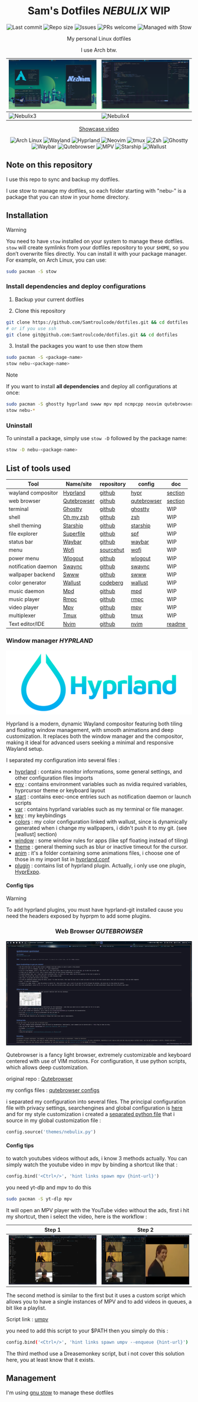 <div align = center>

# Sam's Dotfiles **_NEBULIX_** WIP

![Last commit](https://img.shields.io/github/last-commit/Samtroulcode/dotfiles?style=flat-square)
![Repo size](https://img.shields.io/github/repo-size/Samtroulcode/dotfiles?style=flat-square)
![Issues](https://img.shields.io/github/issues/Samtroulcode/dotfiles?style=flat-square)
![PRs welcome](https://img.shields.io/badge/PRs-welcome-brightgreen?style=flat-square)
![Managed with Stow](https://img.shields.io/badge/managed%20with-gnu%20stow-informational?style=flat-square)

My personal Linux dotfiles

I use Arch btw.

| ![Nebulix1](./assets/Readme/nebulix1.png) | ![Nebulix2](./assets/Readme/nebulix2.png) |
| ----------------------------------------- | ----------------------------------------- |
| ![Nebulix3](./assets/Readme/nebulix3.png) | ![Nebulix4](./assets/Readme/nebulix4.png) |

[Showcase video](https://files.catbox.moe/kbrmnl.mp4)

![Arch Linux](https://img.shields.io/badge/Arch_Linux-1793D1?logo=archlinux&logoColor=white&style=flat-square)
![Wayland](https://img.shields.io/badge/Wayland-34BE5B?logo=wayland&logoColor=white&style=flat-square)
![Hyprland](https://img.shields.io/badge/Hyprland-24273A?style=flat-square)
![Neovim](https://img.shields.io/badge/Neovim-57A143?logo=neovim&logoColor=white&style=flat-square)
![tmux](https://img.shields.io/badge/tmux-1BB91F?logo=tmux&logoColor=white&style=flat-square)
![Zsh](https://img.shields.io/badge/Zsh-FFD500?logo=gnubash&logoColor=black&style=flat-square)
![Ghostty](https://img.shields.io/badge/Ghostty-000000?style=flat-square)
![Waybar](https://img.shields.io/badge/Waybar-303446?style=flat-square)
![Qutebrowser](https://img.shields.io/badge/Qutebrowser-1E9F75?style=flat-square)
![MPV](https://img.shields.io/badge/MPV-000000?style=flat-square)
![Starship](https://img.shields.io/badge/Starship-DD0B78?style=flat-square)
![Wallust](https://img.shields.io/badge/Wallust-6C77BB?style=flat-square)

</div>

## Note on this repository

I use this repo to sync and backup my dotfiles.

I use stow to manage my dotfiles, so each folder starting with "nebu-" is a package that you can stow in your home directory.

## Installation

> [!WARNING]
> You need to have `stow` installed on your system to manage these dotfiles. `stow` will create symlinks from your dotfiles repository to your `$HOME`, so you don’t overwrite files directly.
> You can install it with your package manager. For example, on Arch Linux, you can use:

```bash
sudo pacman -S stow
```

### Install dependencies and deploy configurations

1. Backup your current dotfiles

2. Clone this repository

```bash
git clone https://github.com/Samtroulcode/dotfiles.git && cd dotfiles
# or if you use ssh
git clone git@github.com:Samtroulcode/dotfiles.git && cd dotfiles
```

3. Install the packages you want to use then stow them

```bash
sudo pacman -S <package-name>
stow nebu-<package-name>
```

> [!NOTE]
> If you want to install **all dependencies** and deploy all configurations at once:

```bash
sudo pacman -S ghostty hyprland swww mpv mpd ncmpcpp neovim qutebrowser tmux starship swaync superfile waybar wlogout wofi zsh btop
stow nebu-*
```

### Uninstall

To uninstall a package, simply use `stow -D` followed by the package name:

```bash
stow -D nebu-<package-name>
```

## List of tools used

<div align = center>

| Tool                | Name/site                                                      | repository                                                     | config                                                | doc                                          |
| ------------------- | -------------------------------------------------------------- | -------------------------------------------------------------- | ----------------------------------------------------- | -------------------------------------------- |
| wayland compositor  | [Hyprland](https://hypr.land/)                                 | [github](https://github.com/hyprwm/Hyprland)                   | [hypr](./nebu-hyprland/.config/hypr)                  | [section](#hyprland)                         |
| web browser         | [Qutebrowser](https://www.qutebrowser.org/)                    | [github](https://github.com/qutebrowser/qutebrowser)           | [qutebrowser](./nebu-qutebrowser/.config/qutebrowser) | [section](#web-browser-qutebrowser)          |
| terminal            | [Ghostty](https://ghostty.org/)                                | [github](https://github.com/ghostty-org/ghostty)               | [ghostty](./nebu-ghostty/.config/ghostty/)            | WIP                                          |
| shell               | [Oh my zsh](https://ohmyz.sh/)                                 | [github](https://github.com/ohmyzsh/ohmyzsh)                   | [zsh](./nebu-zsh/)                                    | WIP                                          |
| shell theming       | [Starship](https://starship.rs/)                               | [github](https://github.com/starship/starship)                 | [starship](.config/starship.toml)                     | WIP                                          |
| file explorer       | [Superfile](https://superfile.netlify.app/)                    | [github](https://github.com/yorukot/superfile)                 | [spf](./nebu-spf/.config/superfile)                   | WIP                                          |
| status bar          | [Waybar](https://github.com/Alexays/Waybar)                    | [github](https://github.com/Alexays/Waybar)                    | [waybar](./nebu-waybar/.config/waybar)                | WIP                                          |
| menu                | [Wofi](https://hg.sr.ht/~scoopta/wofi)                         | [sourcehut](https://hg.sr.ht/~scoopta/wofi)                    | [wofi](./nebu-wofi/.config/wofi)                      | WIP                                          |
| power menu          | [Wlogout](https://github.com/ArtsyMacaw/wlogout)               | [github](https://github.com/ArtsyMacaw/wlogout)                | [wlogout](./nebu-wlogout/.config/wlogout)             | WIP                                          |
| notification daemon | [Swaync](https://github.com/ErikReider/SwayNotificationCenter) | [github](https://github.com/ErikReider/SwayNotificationCenter) | [swaync](./nebu-swaync/.config/swaync)                | WIP                                          |
| wallpaper backend   | [Swww](https://github.com/LGFae/swww)                          | [github](https://github.com/LGFae/swww)                        | [swww](./nebu-swww/.config/swww)                      | WIP                                          |
| color generator     | [Wallust](https://explosion-mental.codeberg.page/wallust/)     | [codeberg](https://codeberg.org/explosion-mental/wallust)      | [wallust](./nebu-wallust/.config/wallust)             | WIP                                          |
| music daemon        | [Mpd](https://www.musicpd.org/)                                | [github](https://github.com/MusicPlayerDaemon/MPD)             | [mpd](./nebu-mpd/.config/mpd/)                        | WIP                                          |
| music player        | [Rmpc](https://mierak.github.io/rmpc/)                         | [github](https://github.com/mierak/rmpc)                       | [rmpc](./nebu-music/.config/rmpc)                     | WIP                                          |
| video player        | [Mpv](https://mpv.io/)                                         | [github](https://github.com/mpv-player/mpv)                    | [mpv](./nebu-mpv/.config/mpv)                         | WIP                                          |
| multiplexer         | [Tmux](https://github.com/tmux/tmux/wiki)                      | [github](https://github.com/tmux/tmux)                         | [tmux](./nebu-tmux/)                                  | WIP                                          |
| Text editor/IDE     | [Nvim](https://neovim.io/)                                     | [github](https://github.com/neovim/neovim)                     | [nvim](./nebu-nvim/.config/nvim)                      | [readme](./nebu-nvim/.config/nvim/README.md) |

</div>

### Window manager **_HYPRLAND_**

![Hyprland1](https://raw.githubusercontent.com/hyprwm/Hyprland/main/assets/header.svg)

Hyprland is a modern, dynamic Wayland compositor featuring both tiling and floating window management, with smooth animations and deep customization. It replaces both the window manager and the compositor, making it ideal for advanced users seeking a minimal and responsive Wayland setup.

I separated my configuration into several files :

- [hyprland](./nebu-hyprland/.config/hypr/hyprland.conf) : contains monitor informations, some general settings, and other configuration files imports
- [env](./nebu-hyprland/.config/hypr/config/env.conf) : contains environment variables such as nvidia required variables, hyprcursor theme or keyboard layout
- [start](./nebu-hyprland/.config/hypr/config/start.conf) : contains exec-once entries such as notification daemon or launch scripts
- [var](./nebu-hyprland/.config/hypr/config/var.conf) : contains hyprland variables such as my terminal or file manager.
- [key](./nebu-hyprland/.config/hypr/config/key.conf) : my keybindings
- [colors](./nebu-hyprland/.config/hypr/config/colors.conf) : my color configuration linked with wallust, since is dynamically generated when i change my wallpapers, i didn't push it to my git. (see [wallust] section)
- [window](./nebu-hyprland/.config/hypr/config/window.conf) : some window rules for apps (like spf floating instead of tiling)
- [theme](./nebu-hyprland/.config/hypr/config/theme.conf) : general theming such as blur or inactive timeout for the cursor.
- [anim](./nebu-hyprland/.config/hypr/config/anim) : it's a folder containing some animations files, i choose one of those in my import list in [hyprland.conf](./nebu-hyprland/.config/hypr/hyprland.conf)
- [plugin](./nebu-hyprland/.config/hypr/config/plug.conf) : contains list of hyprland plugin. Actually, i only use one plugin, [HyprExpo](https://github.com/hyprwm/hyprland-plugins/tree/main/hyprexpo).

#### Config tips

> [!WARNING]
> To add hyprland plugins, you must have hyprland-git installed cause you need the headers exposed by hyprpm to add some plugins.

<div align = center>

### Web Browser **_QUTEBROWSER_**

![Qutebrowser1](./assets/Readme/qutebrowser1.png)

</div>

Qutebrowser is a fancy light browser, extremely customizable and keyboard centered with use of VIM motions. For configuration, it use python scripts, which allows deep customization.

original repo : [Qutebrowser](https://github.com/qutebrowser/qutebrowser)

my configs files : [qutebrowser configs](./nebu-qutebrowser/.config/qutebrowser)

i separated my configuration into several files. The principal configuration file with privacy settings, searchengines and global configuration is [here](./nebu-qutebrowser/.config/qutebrowser/config.py) and for my style customization i created a [separated python file](./nebu-qutebrowser/.config/qutebrowser/themes/nebulix.py) that i source in my global customization file :

```python
config.source('themes/nebulix.py')
```

#### Config tips

to watch youtubes videos without ads, i know 3 methods actually. You can simply watch the youtube video in mpv by binding a shortcut like that :

```python
config.bind('<Ctrl+/>', 'hint links spawn mpv {hint-url}')
```

you need yt-dlp and mpv to do this

```bash
sudo pacman -S yt-dlp mpv
```

It will open an MPV player with the YouTube video without the ads, first i hit my shortcut, then i select the video, here is the workflow :

| Step 1                            | Step 2                            |
| --------------------------------- | --------------------------------- |
| ![mpv2](./assets/Readme/mpv1.png) | ![mpv2](./assets/Readme/mpv2.png) |

The second method is similar to the first but it uses a custom script which allows you to have a single instances of MPV and to add videos in queues, a bit like a playlist.

Script link : [umpv](https://github.com/mpv-player/mpv/blob/master/TOOLS/umpv)

you need to add this script to your $PATH then you simply do this :

```bash
config.bind('<Ctrl+/>', 'hint links spawn umpv --enqueue {hint-url}')
```

The third method use a Dreasemonkey script, but i not cover this solution here, you at least know that it exists.

## Management

I'm using [gnu stow](https://www.gnu.org/software/stow/) to manage these dotfiles
